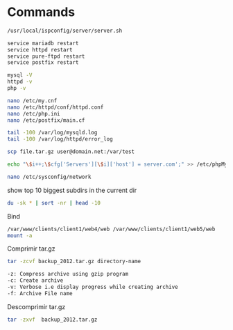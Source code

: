 Commands
========
```sh
/usr/local/ispconfig/server/server.sh

service mariadb restart
service httpd restart
service pure-ftpd restart
service postfix restart

mysql -V
httpd -v
php -v

nano /etc/my.cnf
nano /etc/httpd/conf/httpd.conf
nano /etc/php.ini
nano /etc/postfix/main.cf

tail -100 /var/log/mysqld.log
tail -100 /var/log/httpd/error_log

scp file.tar.gz user@domain.net:/var/test

echo "\$i++;\$cfg['Servers'][\$i]['host'] = server.com';" >> /etc/phpMyAdmin/config.inc.php

nano /etc/sysconfig/network

```
show top 10 biggest subdirs in the current dir

```sh
du -sk * | sort -nr | head -10
```

Bind
```sh
/var/www/clients/client1/web4/web /var/www/clients/client1/web5/web    none    bind,nobootwait,_netdev    0 0
mount -a
```

Comprimir tar.gz
```sh
tar -zcvf backup_2012.tar.gz directory-name

-z: Compress archive using gzip program
-c: Create archive
-v: Verbose i.e display progress while creating archive
-f: Archive File name
```
Descomprimir tar.gz
```sh
tar -zxvf  backup_2012.tar.gz
```
